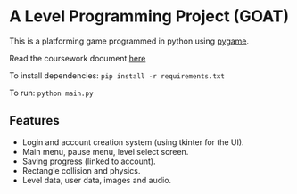 # A Level Programming Project (GOAT)

This is a platforming game programmed in python using [pygame](https://www.pygame.org).

Read the coursework document [here](Full%20programming%20project%20-%20with%20corrections.pdf)

To install dependencies: `pip install -r requirements.txt`

To run: `python main.py`

## Features

- Login and account creation system (using tkinter for the UI).
- Main menu, pause menu, level select screen.
- Saving progress (linked to account).
- Rectangle collision and physics.
- Level data, user data, images and audio.